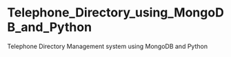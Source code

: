 # Telephone_Directory_using_MongoDB_and_Python
Telephone Directory Management system using MongoDB and Python
